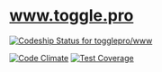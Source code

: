 # www.toggle.pro

[ ![Codeship Status for togglepro/www](https://codeship.io/projects/20a3f720-3aef-0132-3f2c-621b8dfa7a3f/status)](https://codeship.io/projects/42506)

[![Code Climate](https://codeclimate.com/repos/544850e369568061b2040486/badges/26d49aa5c2f3151b03d2/gpa.svg)](https://codeclimate.com/repos/544850e369568061b2040486/feed)
[![Test Coverage](https://codeclimate.com/repos/544850e369568061b2040486/badges/26d49aa5c2f3151b03d2/coverage.svg)](https://codeclimate.com/repos/544850e369568061b2040486/feed)
